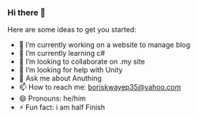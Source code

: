 ### Hi there 👋



Here are some ideas to get you started:

- 🔭 I’m currently working on a website to manage blog
- 🌱 I’m currently learning c#
- 👯 I’m looking to collaborate on .my site
- 🤔 I’m looking for help with Unity
- 💬 Ask me about Anuthing
- 📫 How to reach me: boriskwayep35@yahoo.com
- 😄 Pronouns: he/him
- ⚡ Fun fact: i am half Finish

